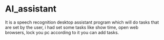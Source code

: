 # AI_assistant
It is  a speech recognition desktop assistant program which will do tasks that are set by the user, i had set some tasks like show time, open web browsers, lock you pc according to it you can add tasks.
